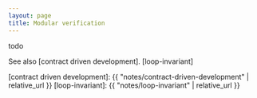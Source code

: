 ```yaml
---
layout: page
title: Modular verification
---
```


todo

See also [contract driven development].
[loop-invariant]

[contract driven development]: {{ "notes/contract-driven-development" | relative_url }}
[loop-invariant]: {{ "notes/loop-invariant" | relative_url }}

